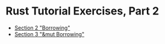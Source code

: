 # Rust Tutorial Exercises, Part 2

  * [Section 2 "Borrowing"](#section-2-borrowing-immutably)
  * [Section 3 "&mut Borrowing"](#section-3-mutably-borrowing)
